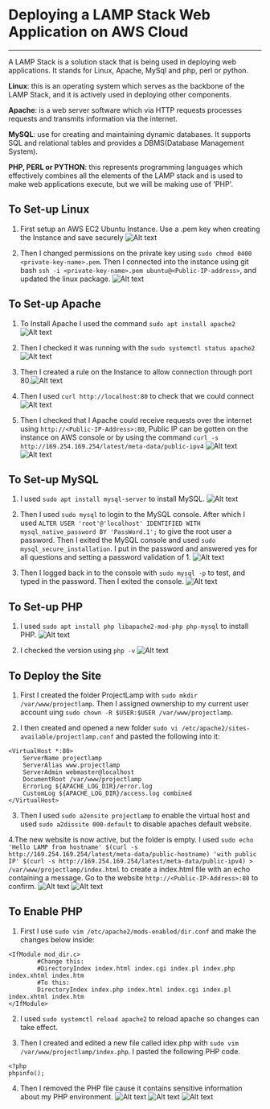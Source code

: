 # Deploying a LAMP Stack Web Application on AWS Cloud
***
A LAMP Stack is a solution stack that is being used in deploying web applications. It stands for Linux, Apache, MySql and php, perl or python. 

**Linux**: this is an operating system which serves as the backbone of the LAMP Stack, and it is actively used in deploying other components.

**Apache**: is a web server software which via HTTP requests processes requests and transmits information via the internet.

**MySQL**: use for creating and maintaining dynamic databases. It supports SQL and relational tables and provides a DBMS(Database Management System).

**PHP, PERL or PYTHON**: this represents programming languages which effectively combines all the elements of the LAMP stack and is used to make web applications execute, but we will be making use of 'PHP'.

## To Set-up Linux

1. First setup an AWS EC2 Ubuntu Instance. Use a .pem key when creating the Instance and save securely 
![Alt text](<Images/Screenshot (149).png>)

2. Then I changed permissions on the private key using `sudo chmod 0400 <private-key-name>.pem`. 
Then I connected into the instance using git bash `ssh -i <private-key-name>.pem ubuntu@<Public-IP-address>`, and updated the linux package.
![Alt text](<Images/Screenshot (133).png>)


## To Set-up Apache

1. To Install Apache I used the command `sudo apt install apache2`
![Alt text](<Images/Screenshot (134).png>)

2. Then I checked it was running with the `sudo systemctl status apache2`
![Alt text](<Images/Screenshot (135).png>)

3. Then I created a rule on the Instance to allow connection through port 80.![Alt text](<Images/Screenshot (150).png>)

4. Then I used `curl http://localhost:80` to check that we could connect
![Alt text](<Images/Screenshot (136).png>)

5. Then I checked that I Apache could receive requests over the internet using `http://<Public-IP-Address>:80`, Public IP can be gotten on the instance on AWS console or by using the command `curl -s http://169.254.169.254/latest/meta-data/public-ipv4`
![Alt text](<Images/Screenshot (137-2).png>)
![Alt text](<Images/Screenshot (132).png>)


## To Set-up MySQL

1. I used `sudo apt install mysql-server` to install MySQL.
![Alt text](<Images/Screenshot (137).png>)

2. Then I used `sudo mysql` to login to the MySQL console. After which I used `ALTER USER 'root'@'localhost' IDENTIFIED WITH mysql_native_password BY 'PassWord.1';` to give the root user a password.
Then I exited the MySQL console and used `sudo mysql_secure_installation`. I put in the password and answered yes for all questions and setting a password validation of 1.
![Alt text](<Images/Screenshot (138).png>)

3. Then I logged back in to the console with `sudo mysql -p` to test, and typed in the password. Then I exited the console.
![Alt text](<Images/Screenshot (139).png>)


## To Set-up PHP

1. I used `sudo apt install php libapache2-mod-php php-mysql` to install PHP.
![Alt text](<Images/Screenshot (140).png>)

2. I checked the version using `php -v`
![Alt text](<Images/Screenshot (148-2).png>)


## To Deploy the Site
1. First I created the folder ProjectLamp with `sudo mkdir /var/www/projectlamp`. Then I assigned ownership to my current user account uing `sudo chown -R $USER:$USER /var/www/projectlamp`.

2. I then created and opened a new folder `sudo vi /etc/apache2/sites-available/projectlamp.conf` and pasted the following into it:
```
<VirtualHost *:80>
    ServerName projectlamp
    ServerAlias www.projectlamp 
    ServerAdmin webmaster@localhost
    DocumentRoot /var/www/projectlamp
    ErrorLog ${APACHE_LOG_DIR}/error.log
    CustomLog ${APACHE_LOG_DIR}/access.log combined
</VirtualHost>
```
3. Then I used `sudo a2ensite projectlamp` to enable the virtual host and used `sudo a2dissite 000-default` to disable apaches default website.


4.The new website is now active, but the folder is empty. I used `sudo echo 'Hello LAMP from hostname' $(curl -s http://169.254.169.254/latest/meta-data/public-hostname) 'with public IP' $(curl -s http://169.254.169.254/latest/meta-data/public-ipv4) > /var/www/projectlamp/index.html` to create a index.html file with an echo containing a message. Go to the website `http://<Public-IP-Address>:80` to confirm.
![Alt text](<Images/Screenshot (146).png>)
![Alt text](<Images/Screenshot (147).png>)


## To Enable PHP

1. First I use `sudo vim /etc/apache2/mods-enabled/dir.conf` and make the changes below inside:
```
<IfModule mod_dir.c>
        #Change this:
        #DirectoryIndex index.html index.cgi index.pl index.php index.xhtml index.htm
        #To this:
        DirectoryIndex index.php index.html index.cgi index.pl index.xhtml index.htm
</IfModule>
```
2. I used `sudo systemctl reload apache2` to reload apache so changes can take effect.

3. Then I created and edited a new file called idex.php with `sudo vim /var/www/projectlamp/index.php`. I pasted the following PHP code.
```
<?php
phpinfo();
```
4. Then I removed the PHP file cause it contains sensitive information about my PHP environment.
![Alt text](<Images/Screenshot (144).png>)
![Alt text](<Images/Screenshot (145).png>)
![Alt text](<Images/Screenshot (148).png>)